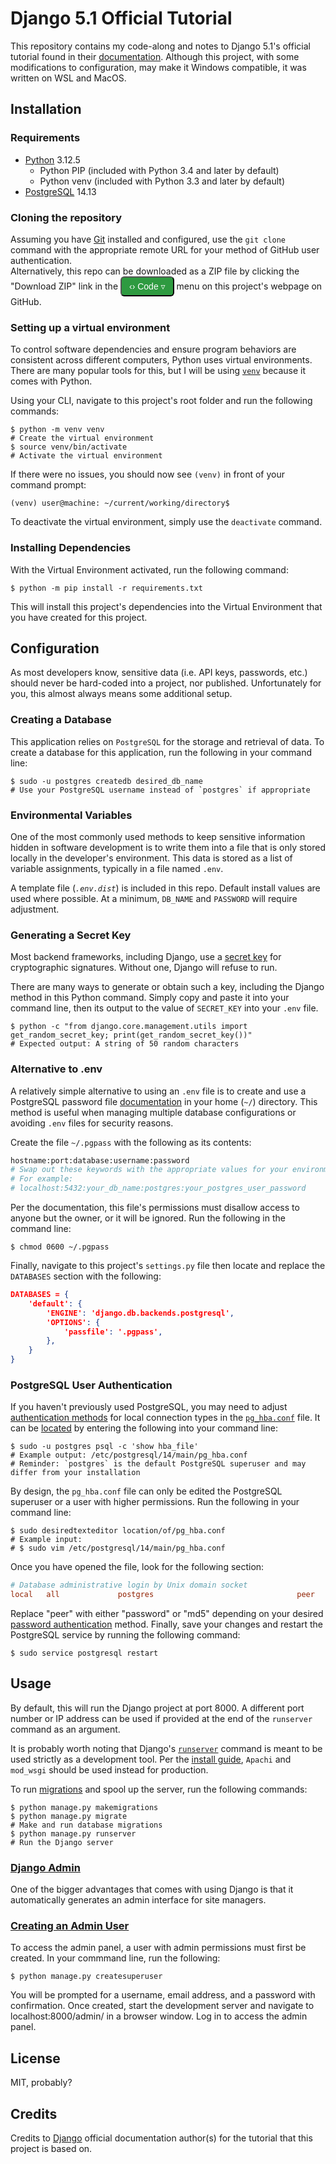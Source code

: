 # Django 5.1 Official Tutorial

This repository contains my code-along and notes to Django 5.1's official tutorial found in their [documentation](https://docs.djangoproject.com/en/5.1/intro/tutorial01/). Although this project, with some modifications to configuration, may make it Windows compatible, it was written on WSL and MacOS.  

## Installation

### Requirements

- [Python](https://www.python.org/) 3.12.5  
  - Python PIP (included with Python 3.4 and later by default)  
  - Python venv (included with Python 3.3 and later by default)  
- [PostgreSQL](https://www.postgresql.org/) 14.13  

### Cloning the repository

Assuming you have [Git](https://git-scm.com) installed and configured, use the `git clone` command with the appropriate remote URL for your method of GitHub user authentication.  
Alternatively, this repo can be downloaded as a ZIP file by clicking the "Download ZIP" link in the <button style="font-size: 14px; height: 32px; color: #ffffff; background: #2E9A40; padding: 0px 12px; border-radius: 6px;">&lsaquo;&rsaquo; Code &triangledown;</button> menu on this project's webpage on GitHub.  

### Setting up a virtual environment

To control software dependencies and ensure program behaviors are consistent across different computers, Python uses virtual environments. There are many popular tools for this, but I will be using [`venv`](https://docs.python.org/3/library/venv.html) because it comes with Python.  

Using your CLI, navigate to this project's root folder and run the following commands:  

```shell
$ python -m venv venv
# Create the virtual environment  
$ source venv/bin/activate
# Activate the virtual environment  
```

If there were no issues, you should now see `(venv)` in front of your command prompt:  

```shell
(venv) user@machine: ~/current/working/directory$
```

To deactivate the virtual environment, simply use the `deactivate` command.  

### Installing Dependencies

With the Virtual Environment activated, run the following command:  

```shell
$ python -m pip install -r requirements.txt
```

This will install this project's dependencies into the Virtual Environment that you have created for this project.  

## Configuration

As most developers know, sensitive data (i.e. API keys, passwords, etc.) should never be hard-coded into a project, nor published. Unfortunately for you, this almost always means some additional setup.  

### Creating a Database

This application relies on `PostgreSQL` for the storage and retrieval of data. To create a database for this application, run the following in your command line:  

```shell
$ sudo -u postgres createdb desired_db_name
# Use your PostgreSQL username instead of `postgres` if appropriate
```

### Environmental Variables

One of the most commonly used methods to keep sensitive information hidden in software development is to write them into a file that is only stored locally in the developer's environment. This data is stored as a list of variable assignments, typically in a file named `.env`.  

A template file (*`.env.dist`*) is included in this repo. Default install values are used where possible. At a minimum, `DB_NAME` and `PASSWORD` will require adjustment.  

### Generating a Secret Key

Most backend frameworks, including Django, use a [secret key](https://docs.djangoproject.com/en/5.1/ref/settings/#secret-key) for cryptographic signatures. Without one, Django will refuse to run.  

There are many ways to generate or obtain such a key, including the Django method in this Python command. Simply copy and paste it into your command line, then its output to the value of `SECRET_KEY` into your `.env` file.  

```shell
$ python -c "from django.core.management.utils import get_random_secret_key; print(get_random_secret_key())"
# Expected output: A string of 50 random characters
```

### Alternative to .env

A relatively simple alternative to using an `.env` file is to create and use a PostgreSQL password file [documentation](https://www.postgresql.org/docs/current/libpq-pgpass.html) in your home (`~/`) directory. This method is useful when managing multiple database configurations or avoiding `.env` files for security reasons.  

Create the file `~/.pgpass` with the following as its contents:  

```python
hostname:port:database:username:password
# Swap out these keywords with the appropriate values for your environment.
# For example:
# localhost:5432:your_db_name:postgres:your_postgres_user_password
```

Per the documentation, this file's permissions must disallow access to anyone but the owner, or it will be ignored. Run the following in the command line:  

```shell
$ chmod 0600 ~/.pgpass
```

Finally, navigate to this project's `settings.py` file then locate and replace the `DATABASES` section with the following:  

```json
DATABASES = {
    'default': {
        'ENGINE': 'django.db.backends.postgresql',
        'OPTIONS': {
            'passfile': '.pgpass',
        },
    }
}
```

### PostgreSQL User Authentication

If you haven't previously used PostgreSQL, you may need to adjust [authentication methods](https://www.postgresql.org/docs/current/auth-methods.html) for local connection types in the [`pg_hba.conf`](https://www.postgresql.org/docs/current/auth-pg-hba-conf.html) file. It can be [located](https://www.postgresql.org/docs/current/runtime-config-file-locations.html#GUC-HBA-FILE) by entering the following into your command line:  

```shell
$ sudo -u postgres psql -c 'show hba_file'
# Example output: /etc/postgresql/14/main/pg_hba.conf
# Reminder: `postgres` is the default PostgreSQL superuser and may differ from your installation
```

By design, the `pg_hba.conf` file can only be edited the PostgreSQL superuser or a user with higher permissions. Run the following in your command line:  

```shell
$ sudo desiredtexteditor location/of/pg_hba.conf
# Example input:
# $ sudo vim /etc/postgresql/14/main/pg_hba.conf
```

Once you have opened the file, look for the following section:  

```conf
# Database administrative login by Unix domain socket
local   all             postgres                                peer
```

Replace "peer" with either "password" or "md5" depending on your desired [password authentication](https://www.postgresql.org/docs/current/auth-password.html) method. Finally, save your changes and restart the PostgreSQL service by running the following command:  

```shell
$ sudo service postgresql restart
```

## Usage

By default, this will run the Django project at port 8000. A different port number or IP address can be used if provided at the end of the `runserver` command as an argument.  

It is probably worth noting that Django's [`runserver`](https://docs.djangoproject.com/en/5.1/ref/django-admin/#django-admin-runserver) command is meant to be used strictly as a development tool. Per the [install guide](https://docs.djangoproject.com/en/5.1/topics/install/), `Apachi` and `mod_wsgi` should be used instead for production.  

To run [migrations](https://docs.djangoproject.com/en/5.1/topics/migrations/) and spool up the server, run the following commands:  

```shell
$ python manage.py makemigrations
$ python manage.py migrate
# Make and run database migrations
$ python manage.py runserver
# Run the Django server
```

### [Django Admin](https://docs.djangoproject.com/en/5.1/intro/tutorial02/#introducing-the-django-admin)

One of the bigger advantages that comes with using Django is that it automatically generates an admin interface for site managers.  

### [Creating an Admin User](https://docs.djangoproject.com/en/5.1/intro/tutorial02/#creating-an-admin-user)

To access the admin panel, a user with admin permissions must first be created. In your commmand line, run the following:  

```shell
$ python manage.py createsuperuser
```

You will be prompted for a username, email address, and a password with confirmation. Once created, start the development server and navigate to localhost:8000/admin/ in a browser window. Log in to access the admin panel.  

<!-- ## Troubleshooting   -->

## License

MIT, probably?  

## Credits

Credits to [Django](https://djangoproject.com) official documentation author(s) for the tutorial that this project is based on.  

